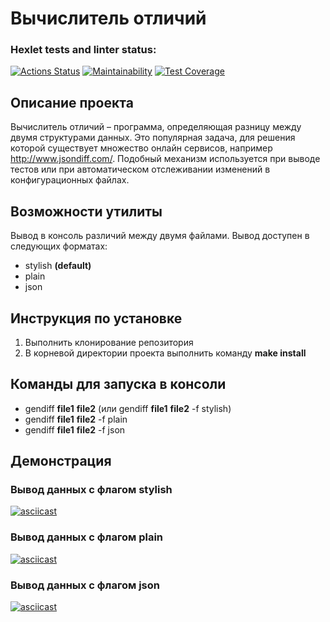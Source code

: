 # Вычислитель отличий

### Hexlet tests and linter status:
[![Actions Status](https://github.com/VladMakushenko/frontend-project-46/actions/workflows/hexlet-check.yml/badge.svg)](https://github.com/VladMakushenko/frontend-project-46/actions)
[![Maintainability](https://api.codeclimate.com/v1/badges/02c860cf0ef544765d48/maintainability)](https://codeclimate.com/github/VladMakushenko/frontend-project-46/maintainability)
[![Test Coverage](https://api.codeclimate.com/v1/badges/02c860cf0ef544765d48/test_coverage)](https://codeclimate.com/github/VladMakushenko/frontend-project-46/test_coverage)

## Описание проекта
Вычислитель отличий – программа, определяющая разницу между двумя структурами данных. Это популярная задача, для решения которой существует множество онлайн сервисов, например http://www.jsondiff.com/. Подобный механизм используется при выводе тестов или при автоматическом отслеживании изменений в конфигурационных файлах.

## Возможности утилиты
Вывод в консоль различий между двумя файлами. Вывод доступен в следующих форматах:
- stylish **(default)**
- plain
- json

## Инструкция по установке
1. Выполнить клонирование репозитория
2. В корневой директории проекта выполнить команду **make install**

## Команды для запуска в консоли
* gendiff **file1** **file2** (или gendiff **file1** **file2** -f stylish)
* gendiff **file1** **file2** -f plain
* gendiff **file1** **file2** -f json

## Демонстрация

### Вывод данных с флагом stylish
[![asciicast](https://asciinema.org/a/iDtbEsHUHXXMhqpitSwXCeEuo.svg)](https://asciinema.org/a/iDtbEsHUHXXMhqpitSwXCeEuo)
### Вывод данных с флагом plain
[![asciicast](https://asciinema.org/a/fCrBS5Fszv5RkN151AOyb5Z3C.svg)](https://asciinema.org/a/fCrBS5Fszv5RkN151AOyb5Z3C)
### Вывод данных с флагом json
[![asciicast](https://asciinema.org/a/uGbR5z7htb5WE8tw0nhtAsbrJ.svg)](https://asciinema.org/a/uGbR5z7htb5WE8tw0nhtAsbrJ)
